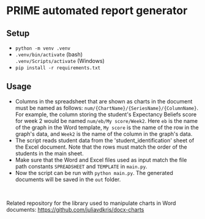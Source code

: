 # PRIME automated report generator

## Setup
- `python -m venv .venv`
- `.venv/bin/activate` (bash)  
  `.venv/Scripts/activate` (Windows)
- `pip install -r requirements.txt`


## Usage
- Columns in the spreadsheet that are shown as charts in the document must be named as follows: `num/{ChartName}/{SeriesName}/{ColumnName}`. For example, the column storing the student's Expectancy Beliefs score for week 2 would be named `num/eb/My score/Week2`. Here `eb` is the name of the graph in the Word template, `My score` is the name of the row in the graph's data, and `Week2` is the name of the column in the graph's data.
- The script reads student data from the 'student_identification' sheet of the Excel document. Note that the rows must match the order of the students in the main sheet.
- Make sure that the Word and Excel files used as input match the file path constants `SPREADSHEET` and `TEMPLATE` in `main.py`.
- Now the script can be run with `python main.py`. The generated documents will be saved in the `out` folder.

&nbsp;

Related repository for the library used to manipulate charts in Word documents: https://github.com/juliavdkris/docx-charts
